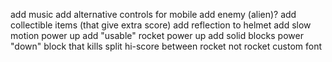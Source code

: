 add music
add alternative controls for mobile
add enemy (alien)?
add collectible items (that give extra score)
add reflection to helmet
add slow motion power up
add "usable" rocket power up
add solid blocks power "down"
block that kills
split hi-score between rocket not rocket
custom font
